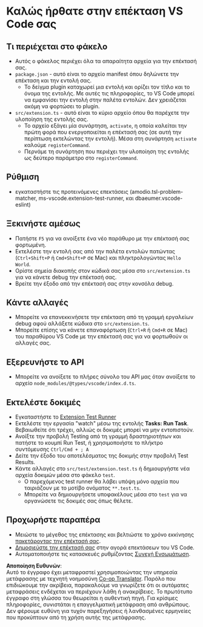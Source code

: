 <!--
CO_OP_TRANSLATOR_METADATA:
{
  "original_hash": "62b2632720dd39ef391d6b60b9b4bfb8",
  "translation_date": "2025-05-09T05:07:50+00:00",
  "source_file": "code/07.Lab/01/Apple/phi3ext/vsc-extension-quickstart.md",
  "language_code": "el"
}
-->
# Καλώς ήρθατε στην επέκταση VS Code σας

## Τι περιέχεται στο φάκελο

* Αυτός ο φάκελος περιέχει όλα τα απαραίτητα αρχεία για την επέκτασή σας.
* `package.json` - αυτό είναι το αρχείο manifest όπου δηλώνετε την επέκταση και την εντολή σας.
  * Το δείγμα plugin καταχωρεί μια εντολή και ορίζει τον τίτλο και το όνομα της εντολής. Με αυτές τις πληροφορίες, το VS Code μπορεί να εμφανίσει την εντολή στην παλέτα εντολών. Δεν χρειάζεται ακόμη να φορτώσει το plugin.
* `src/extension.ts` - αυτό είναι το κύριο αρχείο όπου θα παρέχετε την υλοποίηση της εντολής σας.
  * Το αρχείο εξάγει μία συνάρτηση, `activate`, η οποία καλείται την πρώτη φορά που ενεργοποιείται η επέκτασή σας (σε αυτή την περίπτωση εκτελώντας την εντολή). Μέσα στη συνάρτηση `activate` καλούμε `registerCommand`.
  * Περνάμε τη συνάρτηση που περιέχει την υλοποίηση της εντολής ως δεύτερο παράμετρο στο `registerCommand`.

## Ρύθμιση

* εγκαταστήστε τις προτεινόμενες επεκτάσεις (amodio.tsl-problem-matcher, ms-vscode.extension-test-runner, και dbaeumer.vscode-eslint)


## Ξεκινήστε αμέσως

* Πατήστε `F5` για να ανοίξετε ένα νέο παράθυρο με την επέκτασή σας φορτωμένη.
* Εκτελέστε την εντολή σας από την παλέτα εντολών πατώντας (`Ctrl+Shift+P` ή `Cmd+Shift+P` σε Mac) και πληκτρολογώντας `Hello World`.
* Ορίστε σημεία διακοπής στον κώδικά σας μέσα στο `src/extension.ts` για να κάνετε debug την επέκτασή σας.
* Βρείτε την έξοδο από την επέκτασή σας στην κονσόλα debug.

## Κάντε αλλαγές

* Μπορείτε να επανεκκινήσετε την επέκταση από τη γραμμή εργαλείων debug αφού αλλάξετε κώδικα στο `src/extension.ts`.
* Μπορείτε επίσης να κάνετε επαναφόρτωση (`Ctrl+R` ή `Cmd+R` σε Mac) του παραθύρου VS Code με την επέκτασή σας για να φορτωθούν οι αλλαγές σας.


## Εξερευνήστε το API

* Μπορείτε να ανοίξετε το πλήρες σύνολο του API μας όταν ανοίξετε το αρχείο `node_modules/@types/vscode/index.d.ts`.

## Εκτελέστε δοκιμές

* Εγκαταστήστε το [Extension Test Runner](https://marketplace.visualstudio.com/items?itemName=ms-vscode.extension-test-runner)
* Εκτελέστε την εργασία "watch" μέσω της εντολής **Tasks: Run Task**. Βεβαιωθείτε ότι τρέχει, αλλιώς οι δοκιμές μπορεί να μην εντοπιστούν.
* Ανοίξτε την προβολή Testing από τη γραμμή δραστηριοτήτων και πατήστε το κουμπί Run Test, ή χρησιμοποιήστε το πλήκτρο συντόμευσης `Ctrl/Cmd + ; A`
* Δείτε την έξοδο του αποτελέσματος της δοκιμής στην προβολή Test Results.
* Κάντε αλλαγές στο `src/test/extension.test.ts` ή δημιουργήστε νέα αρχεία δοκιμών μέσα στο φάκελο `test`.
  * Ο παρεχόμενος test runner θα λάβει υπόψη μόνο αρχεία που ταιριάζουν με το μοτίβο ονόματος `**.test.ts`.
  * Μπορείτε να δημιουργήσετε υποφακέλους μέσα στο `test` για να οργανώσετε τις δοκιμές σας όπως θέλετε.

## Προχωρήστε παραπέρα

* Μειώστε το μέγεθος της επέκτασης και βελτιώστε το χρόνο εκκίνησης [πακετάροντας την επέκτασή σας](https://code.visualstudio.com/api/working-with-extensions/bundling-extension).
* [Δημοσιεύστε την επέκτασή σας](https://code.visualstudio.com/api/working-with-extensions/publishing-extension) στην αγορά επεκτάσεων του VS Code.
* Αυτοματοποιήστε τις κατασκευές ρυθμίζοντας [Συνεχή Ενσωμάτωση](https://code.visualstudio.com/api/working-with-extensions/continuous-integration).

**Αποποίηση Ευθυνών**:  
Αυτό το έγγραφο έχει μεταφραστεί χρησιμοποιώντας την υπηρεσία μετάφρασης με τεχνητή νοημοσύνη [Co-op Translator](https://github.com/Azure/co-op-translator). Παρόλο που επιδιώκουμε την ακρίβεια, παρακαλούμε να γνωρίζετε ότι οι αυτόματες μεταφράσεις ενδέχεται να περιέχουν λάθη ή ανακρίβειες. Το πρωτότυπο έγγραφο στη γλώσσα του θεωρείται η αυθεντική πηγή. Για κρίσιμες πληροφορίες, συνιστάται η επαγγελματική μετάφραση από ανθρώπους. Δεν φέρουμε ευθύνη για τυχόν παρεξηγήσεις ή λανθασμένες ερμηνείες που προκύπτουν από τη χρήση αυτής της μετάφρασης.